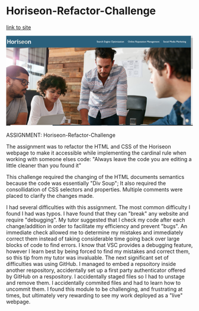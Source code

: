 # Horiseon-Refactor-Challenge

[link to site](https://tooqk4u.github.io/HoriSEOn-Refactor/)

![screenshot](./assets/images/Screenshot-Horiseon.png)




ASSIGNMENT:
Horiseon-Refactor-Challenge

The assignment was to refactor the HTML and CSS of the Horiseon webpage to make it accessible 
while implementing the cardinal rule when working with someone elses code: "Always leave the code 
you are editing a little cleaner than you found it" 

This challenge required the changing of the HTML documents semantics because the code was 
essentially "Div Soup"; It also required the consollidation of CSS selectors and properties. 
Multiple comments were placed to clarify the changes made.



I had several difficulties with this assignment. The most common difficulty I found I had was 
typos. I have found that they can "break" any website and require "debugging". My tutor suggested 
that I check my code after each change/addition in order to facilitate my efficiency and prevent 
"bugs". An immediate check allowed me to determine my mistakes and immediately correct them 
instead of taking considerable time going back over large blocks of code to find errors. I know 
that VSC provides a debugging feature, however I learn best by being forced to find my mistakes 
and correct them, so this tip from my tutor was invaluable. The next significant set of 
difficulties was using GitHub. I managed to embed a repsoitory inside another respository, 
accidentally set up a first party authenticator offered by GitHub on a respository. I accidentally 
staged files so I had to unstage and remove them. I accidentally commited files and had to learn 
how to uncommit them. I found this module to be challenging, and frustrating at times, but 
ultimately very rewarding to see my work deployed as a "live" webpage.
